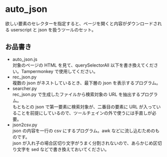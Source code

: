 # auto_json

欲しい要素のセレクターを指定すると、ページを開くと内容がダウンロードされる userscript と json を扱うツールのセット。

## お品書き


- auto\_json.js  
    対象のページの HTML を見て、querySelectorAll 以下を書き換えてください。Tampermonkey で使用してください。
- rec\_json.py  
    複数の json がネストしているとき、最下層の json を表示するプログラム。
- searcher.py  
    rec_json.py で生成したファイルから検索対象の URL を抽出するプログラム。  
    もともとの json で第一要素に検索対象が、二番目の要素に URL が入っていることを前提にしているので、ツールチェインの外で使うには手直しが必要。
- json2csv.py  
    json の内容を一行の csv にするプログラム。awk などに流し込むためのものです。  
    json が入れ子の場合区切り文字がうまく分割されないので、あらかじめ区切り文字を sed などで書き換えておいてください。


